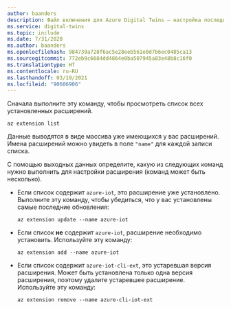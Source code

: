 ```yaml
---
author: baanders
description: Файл включения для Azure Digital Twins — настройка последней версии расширения Интернета вещей
ms.service: digital-twins
ms.topic: include
ms.date: 7/31/2020
ms.author: baanders
ms.openlocfilehash: 984739a728f6ac5e28eeb561e0d7b6ec0485ca13
ms.sourcegitcommit: 772eb9c6684dd4864e0ba507945a83e48b8c16f0
ms.translationtype: HT
ms.contentlocale: ru-RU
ms.lasthandoff: 03/19/2021
ms.locfileid: "90606906"
---
```

Сначала выполните эту команду, чтобы просмотреть список всех установленных расширений.

```azurecli-interactive
az extension list
```

Данные выводятся в виде массива уже имеющихся у вас расширений. Имена расширений можно увидеть в поле `"name"` для каждой записи списка.

С помощью выходных данных определите, какую из следующих команд нужно выполнить для настройки расширения (команд может быть несколько).
* Если список содержит `azure-iot`, это расширение уже установлено. Выполните эту команду, чтобы убедиться, что у вас установлены самые последние обновления:

   ```azurecli-interactive
   az extension update --name azure-iot
   ```

* Если список **не** содержит `azure-iot`, расширение необходимо установить. Используйте эту команду:

    ```azurecli-interactive
    az extension add --name azure-iot
    ```

* Если список содержит `azure-iot-cli-ext`, это устаревшая версия расширения. Может быть установлена только одна версия расширения, поэтому удалите устаревшее расширение. Используйте эту команду:

   ```azurecli-interactive
   az extension remove --name azure-cli-iot-ext
   ```